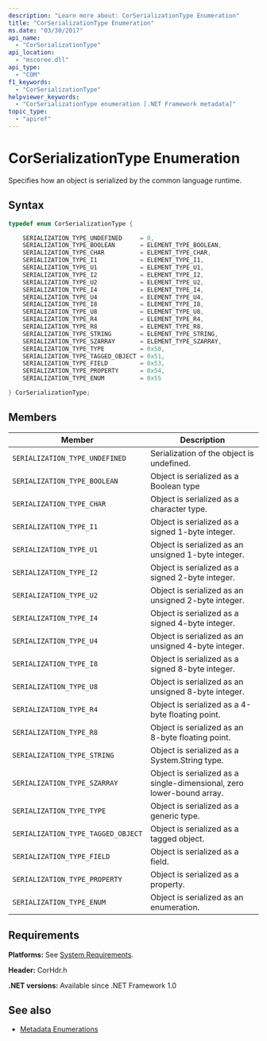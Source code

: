 ```yaml
---
description: "Learn more about: CorSerializationType Enumeration"
title: "CorSerializationType Enumeration"
ms.date: "03/30/2017"
api_name:
  - "CorSerializationType"
api_location:
  - "mscoree.dll"
api_type:
  - "COM"
f1_keywords:
  - "CorSerializationType"
helpviewer_keywords:
  - "CorSerializationType enumeration [.NET Framework metadata]"
topic_type:
  - "apiref"
---
```

# CorSerializationType Enumeration

Specifies how an object is serialized by the common language runtime.

## Syntax

```cpp
typedef enum CorSerializationType {

    SERIALIZATION_TYPE_UNDEFINED     = 0,
    SERIALIZATION_TYPE_BOOLEAN       = ELEMENT_TYPE_BOOLEAN,
    SERIALIZATION_TYPE_CHAR          = ELEMENT_TYPE_CHAR,
    SERIALIZATION_TYPE_I1            = ELEMENT_TYPE_I1,
    SERIALIZATION_TYPE_U1            = ELEMENT_TYPE_U1,
    SERIALIZATION_TYPE_I2            = ELEMENT_TYPE_I2,
    SERIALIZATION_TYPE_U2            = ELEMENT_TYPE_U2,
    SERIALIZATION_TYPE_I4            = ELEMENT_TYPE_I4,
    SERIALIZATION_TYPE_U4            = ELEMENT_TYPE_U4,
    SERIALIZATION_TYPE_I8            = ELEMENT_TYPE_I8,
    SERIALIZATION_TYPE_U8            = ELEMENT_TYPE_U8,
    SERIALIZATION_TYPE_R4            = ELEMENT_TYPE_R4,
    SERIALIZATION_TYPE_R8            = ELEMENT_TYPE_R8,
    SERIALIZATION_TYPE_STRING        = ELEMENT_TYPE_STRING,
    SERIALIZATION_TYPE_SZARRAY       = ELEMENT_TYPE_SZARRAY,
    SERIALIZATION_TYPE_TYPE          = 0x50,
    SERIALIZATION_TYPE_TAGGED_OBJECT = 0x51,
    SERIALIZATION_TYPE_FIELD         = 0x53,
    SERIALIZATION_TYPE_PROPERTY      = 0x54,
    SERIALIZATION_TYPE_ENUM          = 0x55

} CorSerializationType;
```

## Members

|Member|Description|
|------------|-----------------|
|`SERIALIZATION_TYPE_UNDEFINED`|Serialization of the object is undefined.|
|`SERIALIZATION_TYPE_BOOLEAN`|Object is serialized as a Boolean type|
|`SERIALIZATION_TYPE_CHAR`|Object is serialized as a character type.|
|`SERIALIZATION_TYPE_I1`|Object is serialized as a signed 1-byte integer.|
|`SERIALIZATION_TYPE_U1`|Object is serialized as an unsigned 1-byte integer.|
|`SERIALIZATION_TYPE_I2`|Object is serialized as a signed 2-byte integer.|
|`SERIALIZATION_TYPE_U2`|Object is serialized as an unsigned 2-byte integer.|
|`SERIALIZATION_TYPE_I4`|Object is serialized as a signed 4-byte integer.|
|`SERIALIZATION_TYPE_U4`|Object is serialized as an unsigned 4-byte integer.|
|`SERIALIZATION_TYPE_I8`|Object is serialized as a signed 8-byte integer.|
|`SERIALIZATION_TYPE_U8`|Object is serialized as an unsigned 8-byte integer.|
|`SERIALIZATION_TYPE_R4`|Object is serialized as a 4-byte floating point.|
|`SERIALIZATION_TYPE_R8`|Object is serialized as an 8-byte floating point.|
|`SERIALIZATION_TYPE_STRING`|Object is serialized as a System.String type.|
|`SERIALIZATION_TYPE_SZARRAY`|Object is serialized as a single-dimensional, zero lower-bound array.|
|`SERIALIZATION_TYPE_TYPE`|Object is serialized as a generic type.|
|`SERIALIZATION_TYPE_TAGGED_OBJECT`|Object is serialized as a tagged object.|
|`SERIALIZATION_TYPE_FIELD`|Object is serialized as a field.|
|`SERIALIZATION_TYPE_PROPERTY`|Object is serialized as a property.|
|`SERIALIZATION_TYPE_ENUM`|Object is serialized as an enumeration.|

## Requirements

 **Platforms:** See [System Requirements](../../../framework/get-started/system-requirements.md).

 **Header:** CorHdr.h

 **.NET versions:** Available since .NET Framework 1.0

## See also

- [Metadata Enumerations](metadata-enumerations.md)
